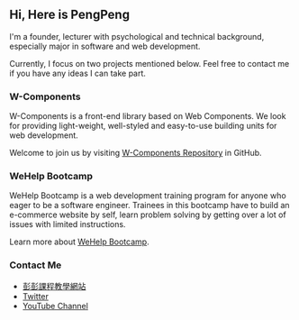 ## Hi, Here is PengPeng

I'm a founder, lecturer with psychological and technical background, especially major in software and web development.

Currently, I focus on two projects mentioned below. Feel free to contact me if you have any ideas I can take part.

### W-Components

W-Components is a front-end library based on Web Components. We look for providing light-weight, well-styled and easy-to-use building units for web development.

Welcome to join us by visiting [W-Components Repository](https://github.com/Padax/w-components) in GitHub.

### WeHelp Bootcamp

WeHelp Bootcamp is a web development training program for anyone who eager to be a software engineer. Trainees in this bootcamp have to build an e-commerce website by self, learn problem solving by getting over a lot of issues with limited instructions.

Learn more about [WeHelp Bootcamp](https://training.pada-x.com/wehelp/).

### Contact Me

- [彭彭課程教學網站](https://training.pada-x.com/)
- [Twitter](https://twitter.com/chaowei_peng)
- [YouTube Channel](https://www.youtube.com/channel/UCguZS-y7codLSt6vpkVdnKg)
